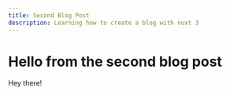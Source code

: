 ```yaml
---
title: Second Blog Post
description: Learning how to create a blog with nuxt 3
---
```


# Hello from the second blog post

Hey there!